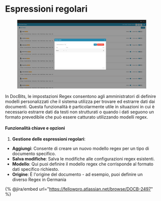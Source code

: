 # Espressioni regolari

<figure><img src="../../../../.gitbook/assets/Bildschirmfoto 2024-05-08 um 09.38.59.png" alt=""><figcaption></figcaption></figure>

In DocBits, le impostazioni Regex consentono agli amministratori di definire modelli personalizzati che il sistema utilizza per trovare ed estrarre dati dai documenti. Questa funzionalità è particolarmente utile in situazioni in cui è necessario estrarre dati da testi non strutturati o quando i dati seguono un formato prevedibile che può essere catturato utilizzando modelli regex.

#### Funzionalità chiave e opzioni

1. **Gestione delle espressioni regolari**:
* **Aggiungi**: Consente di creare un nuovo modello regex per un tipo di documento specifico.
* **Salva modifiche**: Salva le modifiche alle configurazioni regex esistenti.
* **Modello**: Qui puoi definire il modello regex che corrisponde al formato dati specifico richiesto.
* **Origine**: È l'origine del documento - ad esempio, puoi definire un diverso Regex in Germania

{% @jira/embed url="https://fellowpro.atlassian.net/browse/DOCB-2497" %}
